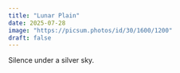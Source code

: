 ```yaml
---
title: "Lunar Plain"
date: 2025-07-28
image: "https://picsum.photos/id/30/1600/1200"
draft: false
---
```


Silence under a silver sky.
